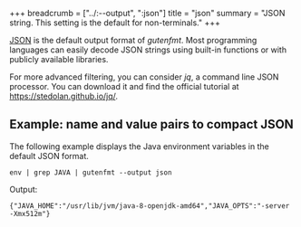 +++
breadcrumb = ["../:--output", ":json"]
title = "json"
summary = "JSON string. This setting is the default for non-terminals."
+++

[JSON](https://json.org/) is the default output format of *gutenfmt*.
Most programming languages can easily decode JSON strings using built-in functions or with publicly
available libraries.

For more advanced filtering, you can consider *jq*, a command line JSON processor.
You can download it and find the official tutorial at https://stedolan.github.io/jq/.

## Example: name and value pairs to compact JSON

The following example displays the Java environment variables in the default JSON format.

```shell
env | grep JAVA | gutenfmt --output json
```

Output:

```text
{"JAVA_HOME":"/usr/lib/jvm/java-8-openjdk-amd64","JAVA_OPTS":"-server -Xmx512m"}
```
